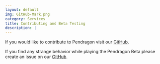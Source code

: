 ```yaml
---
layout: default
img: GitHub-Mark.png
category: Services
title: Contributing and Beta Testing
description: |
---
```

  If you would like to contribute to Pendragon visit our [GitHub](https://github.com/PendragonGame/pendragon).

  If you find any strange behavior while playing the Pendragon Beta please create an issue on our [GitHub](https://github.com/PendragonGame/pendragon/issues).
